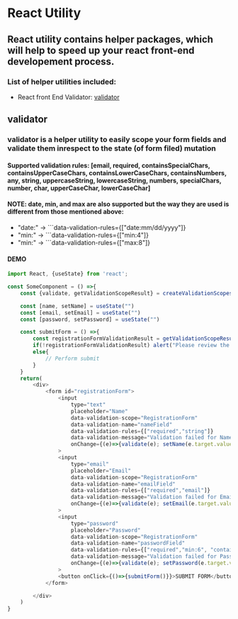 # React Utility

## React utility contains helper packages, which will help to speed up your react front-end developement process.

### List of helper utilities included:

- React front End Validator: [validator](#validator)

## validator

### validator is a helper utility to easily scope your form fields and validate them inrespect to the state (of form filed) mutation

#### Supported validation rules: [email, required, containsSpecialChars, containsUpperCaseChars, containsLowerCaseChars, containsNumbers, any, string, uppercaseString, lowercaseString, numbers, specialChars, number, char, upperCaseChar, lowerCaseChar]

#### NOTE: date, min, and max are also supported but the way they are used is different from those mentioned above:

- "date:" -> ```data-validation-rules={["date:mm/dd/yyyy"]}
- "min:" -> ```data-validation-rules={["min:4"]}
- "min:" -> ```data-validation-rules={["max:8"]}

#### DEMO

```javascript
import React, {useState} from 'react';

const SomeComponent = () =>{
    const {validate, getValidationScopeResult} = createValidationScopes(["LoginForm", "RegistrationForm", "SurveyForm"])

    const [name, setName] = useState("")
    const [email, setEmail] = useState("")
    const [password, setPassword] = useState("")

    const submitForm = () =>{
        const registrationFormValidationResult = getValidationScopeResult("RegistrationForm") // gets the validation result for all the fields in the RegistrationForm scope
        if(!registrationFormValidationResult) alert("Please review the form for errors")
        else{
            // Perform submit
        }
    }
    return(
        <div>
            <form id="registrationForm">
                <input
                    type="text"
                    placeholder="Name"
                    data-validation-scope="RegistrationForm"
                    data-validation-name="nameField"
                    data-validation-rules={["required","string"]}
                    data-validation-message="Validation failed for Name field"
                    onChange={(e)=>{validate(e); setName(e.target.value)}}
                >
                <input
                    type="email"
                    placeholder="Email"
                    data-validation-scope="RegistrationForm"
                    data-validation-name="emailField"
                    data-validation-rules={["required","email"]}
                    data-validation-message="Validation failed for Email field"
                    onChange={(e)=>{validate(e); setEmail(e.target.value)}}
                >
                <input
                    type="password"
                    placeholder="Password"
                    data-validation-scope="RegistrationForm"
                    data-validation-name="passwordField"
                    data-validation-rules={["required","min:6", "containsSpecialChars"]}
                    data-validation-message="Validation failed for Password field"
                    onChange={(e)=>{validate(e); setPassword(e.target.value)}}
                >
                <button onClick={()=>{submitForm()}}>SUBMIT FORM</button>
            </form>

        </div>
    )
}
```
